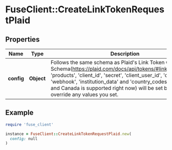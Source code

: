 # FuseClient::CreateLinkTokenRequestPlaid

## Properties

| Name | Type | Description | Notes |
| ---- | ---- | ----------- | ----- |
| **config** | **Object** | Follows the same schema as Plaid&#39;s Link Token Create Schema(https://plaid.com/docs/api/tokens/#linktokencreate). &#39;products&#39;, &#39;client_id&#39;, &#39;secret&#39;, &#39;client_user_id&#39;, &#39;client_name&#39;, &#39;webhook&#39;, &#39;institution_data&#39; and &#39;country_codes&#39; (only US and Canada is supported right now) will be set by Fuse and override any values you set. | [optional] |

## Example

```ruby
require 'fuse_client'

instance = FuseClient::CreateLinkTokenRequestPlaid.new(
  config: null
)
```

